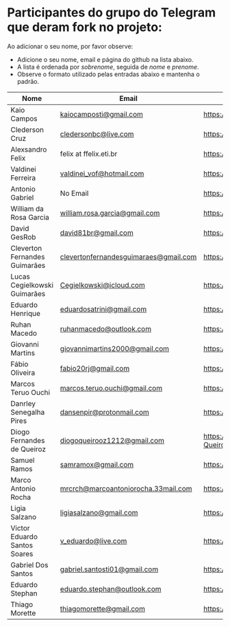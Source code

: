 ﻿# Participantes do grupo do Telegram que deram fork no projeto:

Ao adicionar o seu nome, por favor observe:

* Adicione o seu nome, email e página do github na lista abaixo.
* A lista é ordenada por *sobrenome*, seguida de *nome* e *prenome*.
* Observe o formato utilizado pelas entradas abaixo e mantenha o padrão.

| Nome                          | Email                                 | Github Page                       |
| ----------------------------- | ------------------------------------- | --------------------------------- |
| Kaio Campos                   | kaiocamposti@gmail.com                | https://github.com/kaiocampos     |
| Clederson Cruz                | cledersonbc@live.com                  | https://github.com/Cledersonbc    |
| Alexsandro Felix              | felix at ffelix.eti.br                | https://github.com/asfelix        |
| Valdinei Ferreira             | valdinei_vof@hotmail.com              | https://github.com/valdinei11     |
| Antonio Gabriel               | No Email                              | https://github.com/presstart      |
| William da Rosa Garcia        | william.rosa.garcia@gmail.com         | https://github.com/phewill        |
| David GesRob                  | david81br@gmail.com                   | https://github.com/david81brs     |
| Cleverton Fernandes Guimarães | clevertonfernandesguimaraes@gmail.com | https://github.com/cfguimaraes    |
| Lucas Cegielkowski Guimarães  | Cegielkowski@icloud.com               | https://github.com/Cegielkowski   |
| Eduardo Henrique              | eduardosatrini@gmail.com              | https://github.com/satrini        |
| Ruhan Macedo                  | ruhanmacedo@outlook.com               | https://github.com/ruhanmacedo    |
| Giovanni Martins              | giovannimartins2000@gmail.com         | https://github.com/GiovanniSM20   |
| Fábio Oliveira                | fabio20rj@gmail.com                   | https://github.com/ffabiorj       |
| Marcos Teruo Ouchi            | marcos.teruo.ouchi@gmail.com          | https://github.com/nixware        |
| Danrley Senegalha Pires       | dansenpir@protonmail.com              | https://github.com/dansenpir      |
| Diogo Fernandes de Queiroz    | diogoqueirooz1212@gmail.com           | https://github.com/Diogo-Queiroz  |
| Samuel Ramos                  | samramox@gmail.com                    | https://github.com/samuelramox    |
| Marco Antonio Rocha           | mrcrch@marcoantoniorocha.33mail.com   | https://github.com/mrcrch         |
| Ligia Salzano                 | ligiasalzano@gmail.com                | https://github.com/ligiasalzano   |
| Victor Eduardo Santos Soares  | v_eduardo@live.com                    | https://github.com/veduardo93     |
| Gabriel Dos Santos            | gabriel.santosti01@gmail.com          | https://github.com/GabrielDS      |
| Eduardo Stephan               | eduardo.stephan@outlook.com           | https://github.com/edustephan     |
| Thiago Morette                | thiagomorette@gmail.com               | https://github.com/Morette        |